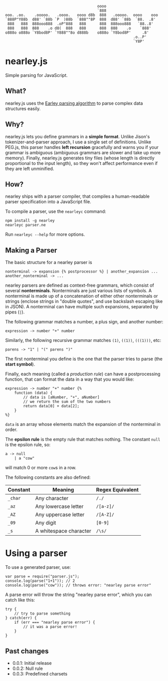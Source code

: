                                              oooo                        
                                             `888                        
    ooo. .oo.    .ooooo.   .oooo.   oooo d8b  888   .ooooo.  oooo    ooo 
    `888P"Y88b  d88' `88b `P  )88b  `888""8P  888  d88' `88b  `88.  .8'  
     888   888  888ooo888  .oP"888   888      888  888ooo888   `88..8'   
     888   888  888    .o d8(  888   888      888  888    .o    `888'    
    o888o o888o `Y8bod8P' `Y888""8o d888b    o888o `Y8bod8P'     .8'     
                                                             .o..P'      
                                                             `Y8P'       


nearley.js
==========

Simple parsing for JavaScript.

What?
-----
nearley.js uses the [Earley parsing algorithm](http://en.wikipedia.org/wiki/Earley_parser) to parse complex data structures easily.

Why?
----
nearley.js lets you define grammars in a **simple format**. Unlike Jison's tokenizer-and-parser approach, I use a single set of definitions. Unlike PEG.js, this parser handles **left recursion** gracefully and warns you if your grammar is ambiguous (ambiguous grammars are slower and take up more memory). Finally, nearley.js generates tiny files (whose length is directly proportional to the input length), so they won't affect performance even if they are left unminified.

How?
----
nearley ships with a parser compiler, that compiles a human-readable parser specification into a JavaScript file.

To compile a parser, use the `nearleyc` command:

    npm install -g nearley
    nearleyc parser.ne

Run `nearleyc --help` for more options.

Making a Parser
---------------

The basic structure for a nearley parser is

    nonterminal -> expansion {% postprocessor %} | another_expansion ...
    another_nonterminal -> ...

nearley parsers are defined as context-free grammars, which consist of several **nonterminals**. Nonterminals are just various lists of symbols. A nonterminal is made up of a concatenation of either other nonterminals or strings (enclose strings in "double quotes", and use backslash escaping like in JSON). A nonterminal can have multiple such expansions, separated by pipes (`|`).

The following grammar matches a number, a plus sign, and another number:

    expression -> number "+" number

Similarly, the following recursive grammar matches `(1)`, `((1))`, `(((1)))`, etc:

    parens -> "1" | "(" parens ")"

The first nonterminal you define is the one that the parser tries to parse (the **start symbol**).

Finally, each meaning (called a *production rule*) can have a postprocessing function, that can format the data in a way that you would like:

    expression -> number "+" number {%
        function (data) {
            // data is [aNumber, "+", aNumber]
            // we return the sum of the two numbers
            return data[0] + data[2];
        }
    %}

`data` is an array whose elements match the expansion of the nonterminal in order.

The **epsilon rule** is the empty rule that matches nothing. The constant `null` is the epsilon rule, so:

    a -> null
        | a "cow"

will match 0 or more `cow`s in a row.

The following constants are also defined:

| Constant | Meaning | Regex Equivalent |
| -------- | ------- | ---------------- |
| `_char` | Any character | `/./` |
| `_az` | Any lowercase letter | `/[a-z]/` |
| `_AZ` | Any uppercase letter | `/[A-Z]/` |
| `_09` | Any digit | `[0-9]` |
| `_s`  | A whitespace character | `/\s/` | 

Using a parser
==============

To use a generated parser, use:

    var parse = require("parser.js");
    console.log(parse("1+1")); // 2
    console.log(parse("cow")); // throws error: "nearley parse error"

A parse error will throw the string "nearley parse error", which you can catch like this:

    try {
        // try to parse something
    } catch(err) {
        if (err === "nearley parse error") {
            // it was a parse error!
        }
    }

Past changes
------------
* 0.0.1: Initial release
* 0.0.2: Null rule
* 0.0.3: Predefined charsets
